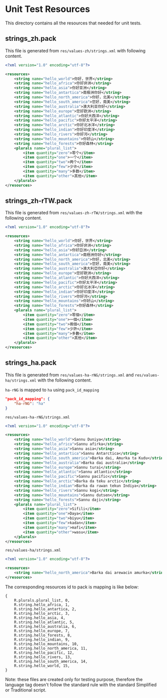# Unit Test Resources

This directory contains all the resources that needed for unit tests.

## strings_zh.pack

This file is generated from `res/values-zh/strings.xml` with following content.

```xml
<?xml version="1.0" encoding="utf-8"?>

<resources>
    <string name="hello_world">你好，世界</string>
    <string name="hello_africa">你好非洲</string>
    <string name="hello_asia">你好亚洲</string>
    <string name="hello_antartica">南极洲你好</string>
    <string name="hello_north_america">你好，北美</string>
    <string name="hello_south_america">您好，南美</string>
    <string name="hello_australia">澳大利亚你好</string>
    <string name="hello_europe">您好欧洲</string>
    <string name="hello_atlantic">你好大西洋</string>
    <string name="hello_pacific">你好太平洋</string>
    <string name="hello_arctic">你好北冰洋</string>
    <string name="hello_indian">你好印度洋</string>
    <string name="hello_rivers">你好河</string>
    <string name="hello_mountains">你好山</string>
    <string name="hello_forests">你好森林</string>
    <plurals name="plural_list">
        <item quantity="zero">零个</item>
        <item quantity="one">一个</item>
        <item quantity="two">两个</item>
        <item quantity="few">少许</item>
        <item quantity="many">多数</item>
        <item quantity="other">其他</item>
    </plurals>
</resources>
```

## strings_zh-rTW.pack

This file is generated from `res/values-zh-rTW/strings.xml` with the following content.

```xml
<?xml version="1.0" encoding="utf-8"?>

<resources>
    <string name="hello_world">你好，世界</string>
    <string name="hello_africa">你好非洲</string>
    <string name="hello_asia">你好亞洲</string>
    <string name="hello_antartica">南極洲你好</string>
    <string name="hello_north_america">你好，北美</string>
    <string name="hello_south_america">您好，南美</string>
    <string name="hello_australia">澳大利亞你好</string>
    <string name="hello_europe">您好歐洲</string>
    <string name="hello_atlantic">你好大西洋</string>
    <string name="hello_pacific">你好太平洋</string>
    <string name="hello_arctic">你好北冰洋</string>
    <string name="hello_indian">你好印度洋</string>
    <string name="hello_rivers">你好河</string>
    <string name="hello_mountains">你好山</string>
    <string name="hello_forests">你好森林</string>
    <plurals name="plural_list">
        <item quantity="zero">零個</item>
        <item quantity="one">一個</item>
        <item quantity="two">兩個</item>
        <item quantity="few">少許</item>
        <item quantity="many">多數</item>
        <item quantity="other">其他</item>
    </plurals>
</resources>
```

## strings_ha.pack

This file is generated from `res/values-ha-rNG/strings.xml` and `res/values-ha/strings.xml` with the following content.

`ha-rNG` is mapped to `ha` using `pack_id_mapping`
```json
"pack_id_mapping": {
    "ha-rNG": "ha"
}
```

`res/values-ha-rNG/strings.xml`
```xml
<?xml version="1.0" encoding="utf-8"?>

<resources>
    <string name="hello_world">Sannu Duniya</string>
    <string name="hello_africa">Sannu afirka</string>
    <string name="hello_asia">Sannu asia</string>
    <string name="hello_antartica">Sannu Antarctica</string>
    <string name="hello_south_america">Barka dai, Amurka ta Kudu</string>
    <string name="hello_australia">Barka dai australia</string>
    <string name="hello_europe">Sannu turai</string>
    <string name="hello_atlantic">Sannu atlantic</string>
    <string name="hello_pacific">Sannu pacific</string>
    <string name="hello_arctic">Barka da teku arctic</string>
    <string name="hello_indian">Barka da ruwan tekun Indiya</string>
    <string name="hello_rivers">Sannu kogi</string>
    <string name="hello_mountains">Sannu dutsen</string>
    <string name="hello_forests">Sannu daji</string>
    <plurals name="plural_list">
        <item quantity="zero">Sifili</item>
        <item quantity="one">Daya</item>
        <item quantity="two">biyu</item>
        <item quantity="few">kadan</item>
        <item quantity="many">mafi</item>
        <item quantity="other">wasu</item>
    </plurals>
</resources>
```

`res/values-ha/strings.xml`
```xml
<?xml version="1.0" encoding="utf-8"?>

<resources>
    <string name="hello_north_america">Barka dai arewacin amurka</string>
</resources>
```

The corresponding resources id to pack is mapping is like below:

```
{
    R.plurals.plural_list, 0,
    R.string.hello_africa, 1,
    R.string.hello_antartica, 2,
    R.string.hello_arctic, 3,
    R.string.hello_asia, 4,
    R.string.hello_atlantic, 5,
    R.string.hello_australia, 6,
    R.string.hello_europe, 7,
    R.string.hello_forests, 8,
    R.string.hello_indian, 9,
    R.string.hello_mountains, 10,
    R.string.hello_north_america, 11,
    R.string.hello_pacific, 12,
    R.string.hello_rivers, 13,
    R.string.hello_south_america, 14,
    R.string.hello_world, 15,
}
```

Note: these files are created only for testing purpose, therefore the language tag doesn't follow the standard rule with the standard Simplified or Traditional script.
